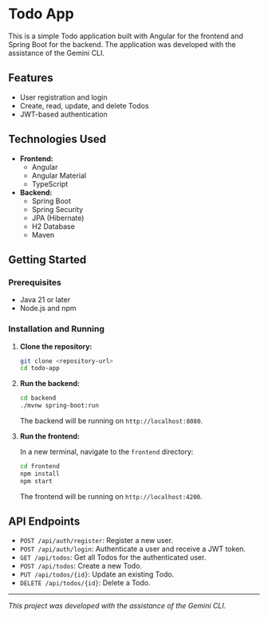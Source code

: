 # Todo App

This is a simple Todo application built with Angular for the frontend and Spring Boot for the backend. The application was developed with the assistance of the Gemini CLI.

## Features

*   User registration and login
*   Create, read, update, and delete Todos
*   JWT-based authentication

## Technologies Used

*   **Frontend:**
    *   Angular
    *   Angular Material
    *   TypeScript
*   **Backend:**
    *   Spring Boot
    *   Spring Security
    *   JPA (Hibernate)
    *   H2 Database
    *   Maven

## Getting Started

### Prerequisites

*   Java 21 or later
*   Node.js and npm

### Installation and Running

1.  **Clone the repository:**

    ```bash
    git clone <repository-url>
    cd todo-app
    ```

2.  **Run the backend:**

    ```bash
    cd backend
    ./mvnw spring-boot:run
    ```

    The backend will be running on `http://localhost:8080`.

3.  **Run the frontend:**

    In a new terminal, navigate to the `frontend` directory:

    ```bash
    cd frontend
    npm install
    npm start
    ```

    The frontend will be running on `http://localhost:4200`.

## API Endpoints

*   `POST /api/auth/register`: Register a new user.
*   `POST /api/auth/login`: Authenticate a user and receive a JWT token.
*   `GET /api/todos`: Get all Todos for the authenticated user.
*   `POST /api/todos`: Create a new Todo.
*   `PUT /api/todos/{id}`: Update an existing Todo.
*   `DELETE /api/todos/{id}`: Delete a Todo.

---

*This project was developed with the assistance of the Gemini CLI.*